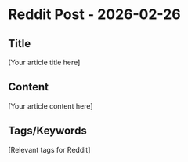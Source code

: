 # Reddit Post - 2026-02-26

## Title
[Your article title here]

## Content
[Your article content here]

## Tags/Keywords
[Relevant tags for Reddit]
